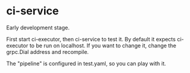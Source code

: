 # ci-service

Early development stage.

First start ci-executor, then ci-service to test it.
By default it expects ci-executor to be run on localhost. If you want to change it,
change the grpc.Dial address and recompile.

The "pipeline" is configured in test.yaml, so you can play with it.
